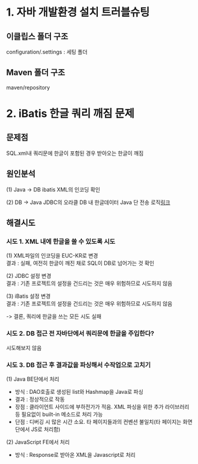 # 1. 자바 개발환경 설치 트러블슈팅
## 이클립스 폴더 구조
configuration/.settings : 세팅 폴더

## Maven 폴더 구조
maven/repository

# 2. iBatis 한글 쿼리 깨짐 문제
## 문제점
SQL.xml내 쿼리문에 한글이 포함된 경우 받아오는 한글이 깨짐

## 원인분석
(1) Java -> DB
ibatis XML의 인코딩 확인

(2) DB -> Java
JDBC의 오라클 DB 내 한글데이터 Java 단 전송 로직[링크](https://m.blog.naver.com/PostView.nhn?blogId=stork838&logNo=220291872912&proxyReferer=https:%2F%2Fwww.google.com%2F)
## 해결시도
### 시도 1. XML 내에 한글을 쓸 수 있도록 시도
(1) XML파일의 인코딩을 EUC-KR로 변경  
결과 : 실패, 여전히 한글이 깨진 채로 SQL이 DB로 넘어가는 것 확인

(2) JDBC 설정 변경  
결과 : 기존 프로젝트의 설정을 건드리는 것은 매우 위험하므로 시도하지 않음

(3) iBatis 설정 변경  
결과 : 기존 프로젝트의 설정을 건드리는 것은 매우 위험하므로 시도하지 않음

-> 결론, 쿼리에 한글을 쓰는 모든 시도 실패
### 시도 2. DB 접근 전 자바단에서 쿼리문에 한글을 주입한다?
시도해보지 않음

### 시도 3. DB 접근 후 결과값을 파싱해서 수작업으로 고치기
(1) Java BE단에서 처리
- 방식 : DAO호출로 생성된 list와 Hashmap을 Java로 파싱 
- 결과 : 정상적으로 작동
- 장점 : 클라이언트 사이드에 부하전가가 적음. XML 파싱을 위한 추가 라이브러리 등 필요없이 built-in 메소드로 처리 가능
- 단점 : 디버깅 시 많은 시간 소요. 타 페이지들과의 컨벤션 불일치(타 페이지는 화면단에서 JS로 처리함)

(2) JavaScript FE에서 처리
- 방식 : Response로 받아온 XML을 Javascript로 처리
